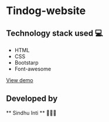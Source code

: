# Tindog-website

## Technology stack used 💻
- HTML
- CSS
- Bootstarp
- Font-awesome


[View demo](https://sindhuinti.github.io/Tindog-website/)

## Developed by
** Sindhu Inti ** 👩🏻‍💻
